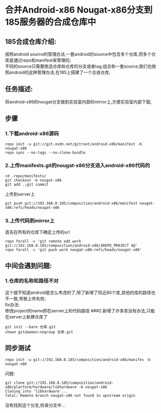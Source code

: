 # 合并Android-x86 Nougat-x86分支到185服务器的合成仓库中
## 185合成仓库介绍:
按照android source的管理办法,一套android的source中包含多个仓库,而多个仓库是通过repo和manifest来管理的;  
不同的source只需要拣选仓库和仓库的分支或者tag,组合称一套source;我们也按照android的这种管理办法,在185上搭建了一个合成仓库;  
## 任务描述:
将android-x86的nougat分支做到实验室内部的mirror上,方便实验室内部下载;
## 步骤
### 1.下载android-x86源码  
```
repo init -u git://git.osdn.net/gitroot/android-x86/manifest -b nougat-x86  
repo sync --no-tags --no-clone-bundle  
```
### 2.上传manifests.git的nougat-x86分支进入android-x86代码的
```
cd .repo/manifests/
git checkout -b nougat-x86
git add .;git commit
```
上传到server上
```
git push git://192.168.0.185/composition/android-x86/manifest nougat-x86:refs/heads/nougat-x86
```
### 3.上传代码到mirror上  
首先在所有的仓库下确定上传的url
```
repo forall -c 'git remote add work git://192.168.0.185/composition/android-x86/$REPO_PROJECT $@'
repo forall -c 'git push work nougat-x86:refs/heads/nougat-x86'
```
## 中间会遇到问题:
### 1.仓库的名称和路径不对
这个就不知道android是怎么考虑的了,除了新增了将近80个库,其他的库的路径也不一致,导致上传失败;   
fix办法:  
修改project的name即在server上的代码路径
###2.新增了许多库没有办法,只能在server上新建仓库了
```
git init --bare 仓库.git
chown gitdaemon:nogroup 仓库.git
```
## 同步测试
```
repo init -u git://192.168.0.185/composition/android-x86/manifes -b nougat-x86
```
问题:
```
git clone git://192.168.0.185/composition/android-x86/platform/hardware/libhardware -b nougat-x86
Cloning into 'libhardware'...
fatal: Remote branch nougat-x86 not found in upstream origin
```
没有找到这个分支,检查分支中...
